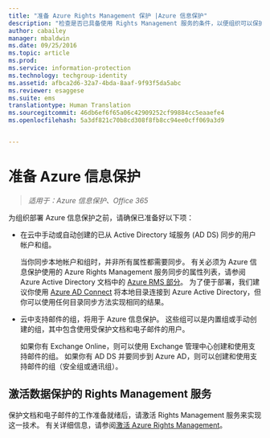 ```yaml
---
title: "准备 Azure Rights Management 保护 |Azure 信息保护"
description: "检查是否已具备使用 Rights Management 服务的条件，以便组织可以保护文档和电子邮件。"
author: cabailey
manager: mbaldwin
ms.date: 09/25/2016
ms.topic: article
ms.prod: 
ms.service: information-protection
ms.technology: techgroup-identity
ms.assetid: afbca2d6-32a7-4bda-8aaf-9f93f5da5abc
ms.reviewer: esaggese
ms.suite: ems
translationtype: Human Translation
ms.sourcegitcommit: 46db6ef6f65a06c42909252cf99884cc5eaaefe4
ms.openlocfilehash: 5a3df821c70b8cd308f8fb8cc94ee0cff069a3d9


---
```


# 准备 Azure 信息保护

>*适用于：Azure 信息保护、Office 365*

为组织部署 Azure 信息保护之前，请确保已准备好以下项：

-   在云中手动或自动创建的已从 Active Directory 域服务 (AD DS) 同步的用户帐户和组。

    当你同步本地帐户和组时，并非所有属性都需要同步。 有关必须为 Azure 信息保护使用的 Azure Rights Management 服务同步的属性列表，请参阅 Azure Active Directory 文档中的 [Azure RMS 部分](/active-directory/active-directory-aadconnectsync-attributes-synchronized#azure-rms)。 为了便于部署，我们建议你使用 [Azure AD Connect](/active-directory/active-directory-aadconnectsync-whatis) 将本地目录连接到 Azure Active Directory，但你可以使用任何目录同步方法实现相同的结果。

-   云中支持邮件的组，将用于 Azure 信息保护。 这些组可以是内置组或手动创建的组，其中包含使用受保护文档和电子邮件的用户。

    如果你有 Exchange Online，则可以使用 Exchange 管理中心创建和使用支持邮件的组。 如果你有 AD DS 并要同步到 Azure AD，则可以创建和使用支持邮件的组（安全组或通讯组）。

## 激活数据保护的 Rights Management 服务
保护文档和电子邮件的工作准备就绪后，请激活 Rights Management 服务来实现这一技术。 有关详细信息，请参阅[激活 Azure Rights Management](../deploy-use/activate-service.md)。






<!--HONumber=Sep16_HO4-->


